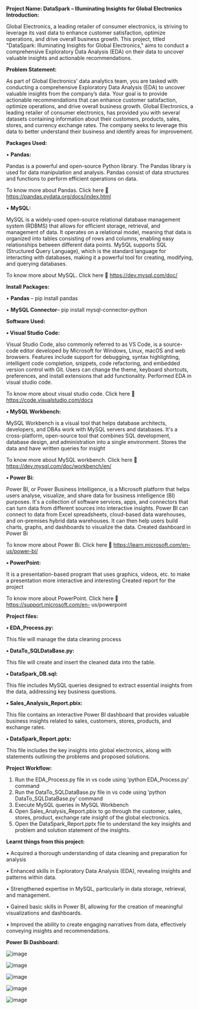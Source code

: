 **Project Name: DataSpark – Illuminating Insights for Global Electronics
Introduction:**

Global Electronics, a leading retailer of consumer electronics, is striving to leverage its vast data to enhance customer satisfaction, optimize operations, and drive overall business growth. This project, titled "DataSpark: Illuminating Insights for Global Electronics," aims to conduct a comprehensive Exploratory Data Analysis (EDA) on their data to uncover valuable insights and actionable recommendations.

**Problem Statement:**

As part of Global Electronics' data analytics team, you are tasked with conducting a comprehensive Exploratory Data Analysis (EDA) to uncover valuable insights from the company’s data. Your goal is to provide actionable recommendations that can enhance customer satisfaction, optimize operations, and drive overall business growth.
Global Electronics, a leading retailer of consumer electronics, has provided you with several datasets containing information about their customers, products, sales, stores, and currency exchange rates.
The company seeks to leverage this data to better understand their business and identify areas for improvement.

**Packages Used:**

•	**Pandas:**

Pandas is a powerful and open-source Python library. The Pandas library is used for data manipulation and analysis. Pandas consist of data structures and functions to perform efficient operations on data.

To know more about Pandas. Click here  https://pandas.pydata.org/docs/index.html

•	**MySQL:**

MySQL is a widely-used open-source relational database management system (RDBMS) that allows for efficient storage, retrieval, and management of data. It operates on a relational model, meaning that data is organized into tables consisting of rows and columns, enabling easy relationships between different data points. MySQL supports SQL (Structured Query Language), which is the standard language for interacting with databases, making it a powerful tool for creating, modifying, and querying databases.

To know more about MySQL. Click here  https://dev.mysql.com/doc/

**Install Packages:**

•	**Pandas** – pip install pandas

•	**MySQL Connector**– pip install mysql-connector-python
 
**Software Used:**

**•	Visual Studio Code:**

Visual Studio Code, also commonly referred to as VS Code, is a source-code editor developed by Microsoft for Windows, Linux, macOS and web browsers. Features include support for debugging, syntax highlighting, intelligent code completion, snippets, code refactoring, and embedded version control with Git. Users can change the theme, keyboard shortcuts, preferences, and install extensions that add functionality.
Performed EDA in visual studio code.

To know more about visual studio code. Click here  https://code.visualstudio.com/docs

**•	MySQL Workbench:**

MySQL Workbench is a visual tool that helps database architects, developers, and DBAs work with MySQL servers and databases. It's a cross-platform, open-source tool that combines SQL development, database design, and administration into a single environment. Stores the data and have written queries for insight

To know more about MySQL workbench. Click here  https://dev.mysql.com/doc/workbench/en/


**•	Power Bi:**

Power BI, or Power Business Intelligence, is a Microsoft platform that helps users analyse, visualize, and share data for business intelligence (BI) purposes. It's a collection of software services, apps, and connectors that can turn data from different sources into interactive insights. Power BI can connect to data from Excel spreadsheets, cloud-based data warehouses, and on-premises hybrid data warehouses. It can then help users build charts, graphs, and dashboards to visualize the data.
Created dashboard in Power Bi

To know more about Power Bi. Click here  https://learn.microsoft.com/en-us/power-bi/


**•	PowerPoint:**

It is a presentation-based program that uses graphics, videos, etc. to make a presentation more interactive and interesting
Created report for the project

To know more about PowerPoint. Click here  https://support.microsoft.com/en- us/powerpoint
 
**Project files:**

**•	EDA_Process.py:**

This file will manage the data cleaning process

**•	DataTo_SQLDataBase.py:**

This file will create and insert the cleaned data into the table.

**•	DataSpark_DB.sql:**

This file includes MySQL queries designed to extract essential insights from the data, addressing key business questions.

**•	Sales_Analysis_Report.pbix:**

This file contains an interactive Power BI dashboard that provides valuable business insights related to sales, customers, stores, products, and exchange rates.

**•	DataSpark_Report.pptx:** 

This file includes the key insights into global electronics, along with statements outlining the problems and proposed solutions.

**Project Workflow:**

1)	Run the EDA_Process.py file in vs code using ‘python EDA_Process.py’
command
2)	Run the DataTo_SQLDataBase.py file in vs code using ‘python DataTo_SQLDataBase.py’ command
3)	Execute MySQL queries in MySQL Workbench
4)	Open Sales_Analysis_Report.pbix to go through the customer, sales, stores, product, exchange rate insight of the global electronics.
5)	Open the DataSpark_Report.pptx file to understand the key insights and problem and solution statement of the insights.

**Learnt things from this project:**

•	Acquired a thorough understanding of data cleaning and preparation for analysis

•	Enhanced skills in Exploratory Data Analysis (EDA), revealing insights and patterns within data.

•	Strengthened expertise in MySQL, particularly in data storage, retrieval, and management.

•	Gained basic skills in Power BI, allowing for the creation of meaningful visualizations and dashboards.

•	Improved the ability to create engaging narratives from data, effectively conveying insights and recommendations.

**Power Bi Dashboard:**

![image](https://github.com/user-attachments/assets/26123df9-3ad7-4426-b18b-76925e0492ac)

![image](https://github.com/user-attachments/assets/8b257970-8fe5-466b-8329-2d72d015063a)

![image](https://github.com/user-attachments/assets/62c49faa-4780-4650-8793-75926756cb8a)

![image](https://github.com/user-attachments/assets/82b85723-a92a-43ad-869e-df42763d6eb3)

![image](https://github.com/user-attachments/assets/2f9e89a4-bdbe-4d0f-80af-ff974e5c398b)






